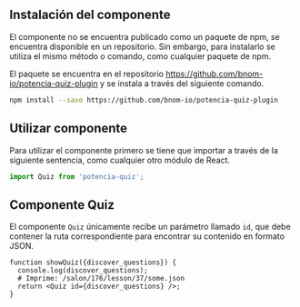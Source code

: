 ## Instalación del componente

El componente no se encuentra publicado como un paquete de npm, se encuentra disponible en un repositorio. Sin embargo, para instalarlo se utiliza el mismo método o comando, como cualquier paquete de npm.

El paquete se encuentra en el repositorio https://github.com/bnom-io/potencia-quiz-plugin y se instala a través del siguiente comando.

```bash
npm install --save https://github.com/bnom-io/potencia-quiz-plugin
```

## Utilizar componente

Para utilizar el componente primero se tiene que importar a través de la siguiente sentencia, como cualquier otro módulo de React.

```JavaScript
import Quiz from 'potencia-quiz';
```

## Componente Quiz

El componente `Quiz` únicamente recibe un parámetro llamado `id`, que debe contener la ruta correspondiente para encontrar su contenido en formato JSON.

```JSX
function showQuiz({discover_questions}) {
  console.log(discover_questions);
  # Imprime: /salon/176/lesson/37/some.json 
  return <Quiz id={discover_questions} />;
}
```
